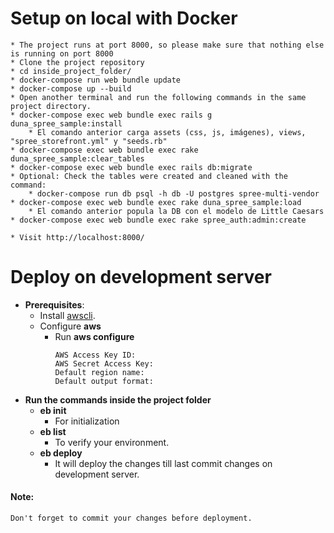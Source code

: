 # Setup on local with Docker
    * The project runs at port 8000, so please make sure that nothing else is running on port 8000
    * Clone the project repository
    * cd inside_project_folder/
    * docker-compose run web bundle update    
    * docker-compose up --build
    * Open another terminal and run the following commands in the same project directory.
    * docker-compose exec web bundle exec rails g duna_spree_sample:install
        * El comando anterior carga assets (css, js, imágenes), views, "spree_storefront.yml" y "seeds.rb"
    * docker-compose exec web bundle exec rake duna_spree_sample:clear_tables
    * docker-compose exec web bundle exec rails db:migrate
    * Optional: Check the tables were created and cleaned with the command:
        * docker-compose run db psql -h db -U postgres spree-multi-vendor
    * docker-compose exec web bundle exec rake duna_spree_sample:load
        * El comando anterior popula la DB con el modelo de Little Caesars    
    * docker-compose exec web bundle exec rake spree_auth:admin:create

    * Visit http://localhost:8000/


# Deploy on development server
* **Prerequisites**:
    * Install [awscli](https://docs.aws.amazon.com/cli/latest/userguide/install-cliv2-linux.html).
    * Configure **aws**
        * Run **aws configure**
            ```
          AWS Access Key ID: 
          AWS Secret Access Key: 
          Default region name: 
          Default output format:
* **Run the commands inside the project folder**
    * **eb init**
        * For initialization
    * **eb list**
        * To verify your environment.
    * **eb deploy**
        * It will deploy the changes till last commit changes on development server.
        
#### Note:
    Don't forget to commit your changes before deployment.
